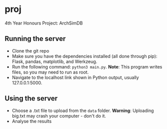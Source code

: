 # proj
4th Year Honours Project: ArchSimDB

## Running the server

* Clone the git repo
* Make sure you have the dependencies installed (all done through pip): Flask, pandas, matplotlib, and Werkzeug.
* Run the following command: `python3 main.py`. **Note**: This program writes files, so you may need to run as root.
* Navigate to the localhost link shown in Python output, usually 127.0.0.1:5000.

## Using the server

* Choose a .txt file to upload from the `data` folder. **Warning**: Uploading big.txt may crash your computer - don't do it.
* Analyse the results
